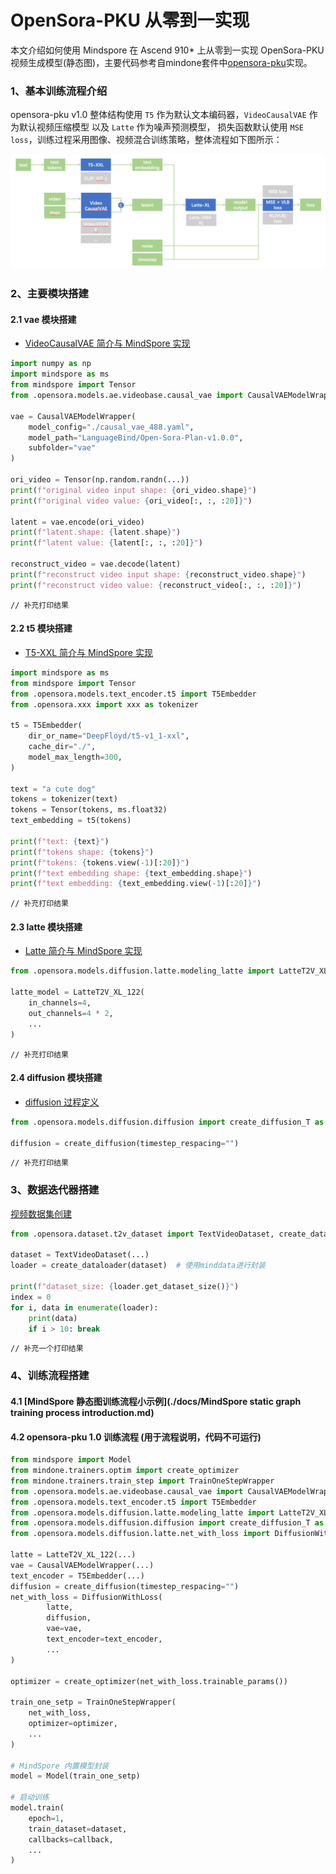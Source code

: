 # OpenSora-PKU 从零到一实现

本文介绍如何使用 Mindspore 在 Ascend 910* 上从零到一实现 OpenSora-PKU 视频生成模型(静态图)，主要代码参考自mindone套件中[opensora-pku](https://github.com/mindspore-lab/mindone/tree/master/examples/opensora_pku)实现。

### 1、基本训练流程介绍

opensora-pku v1.0 整体结构使用 `T5` 作为默认文本编码器，`VideoCausalVAE` 作为默认视频压缩模型 以及 `Latte` 作为噪声预测模型，
损失函数默认使用 `MSE loss`，训练过程采用图像、视频混合训练策略，整体流程如下图所示：

![整体流程图](./imgs/img1.png)

### 2、主要模块搭建

#### 2.1 vae 模块搭建

- [VideoCausalVAE 简介与 MindSpore 实现]()

```python
import numpy as np
import mindspore as ms
from mindspore import Tensor
from .opensora.models.ae.videobase.causal_vae import CausalVAEModelWrapper

vae = CausalVAEModelWrapper(
    model_config="./causal_vae_488.yaml",
    model_path="LanguageBind/Open-Sora-Plan-v1.0.0",
    subfolder="vae"
)

ori_video = Tensor(np.random.randn(...))
print(f"original video input shape: {ori_video.shape}")
print(f"original video value: {ori_video[:, :, :20]}")

latent = vae.encode(ori_video)
print(f"latent.shape: {latent.shape}")
print(f"latent value: {latent[:, :, :20]}")

reconstruct_video = vae.decode(latent)
print(f"reconstruct video input shape: {reconstruct_video.shape}")
print(f"reconstruct video value: {reconstruct_video[:, :, :20]}")
```

```shell
// 补充打印结果
```

#### 2.2 t5 模块搭建

- [T5-XXL 简介与 MindSpore 实现]()

```python
import mindspore as ms
from mindspore import Tensor
from .opensora.models.text_encoder.t5 import T5Embedder
from .opensora.xxx import xxx as tokenizer

t5 = T5Embedder(
    dir_or_name="DeepFloyd/t5-v1_1-xxl",
    cache_dir="./",
    model_max_length=300,
)

text = "a cute dog"
tokens = tokenizer(text)
tokens = Tensor(tokens, ms.float32)
text_embedding = t5(tokens)

print(f"text: {text}")
print(f"tokens shape: {tokens}")
print(f"tokens: {tokens.view(-1)[:20]}")
print(f"text embedding shape: {text_embedding.shape}")
print(f"text embedding: {text_embedding.view(-1)[:20]}")
```

```shell
// 补充打印结果
```

#### 2.3 latte 模块搭建

- [Latte 简介与 MindSpore 实现]()

```python
from .opensora.models.diffusion.latte.modeling_latte import LatteT2V_XL_122

latte_model = LatteT2V_XL_122(
    in_channels=4,
    out_channels=4 * 2,
    ...
)
```

```shell
// 补充打印结果
```

#### 2.4 diffusion 模块搭建

- [diffusion 过程定义]()

```python
from .opensora.models.diffusion.diffusion import create_diffusion_T as create_diffusion

diffusion = create_diffusion(timestep_respacing="")
```

```shell
// 补充打印结果
```

### 3、数据迭代器搭建

[视频数据集创建]()

```python
from .opensora.dataset.t2v_dataset import TextVideoDataset, create_dataloader

dataset = TextVideoDataset(...)
loader = create_dataloader(dataset)  # 使用minddata进行封装

print(f"dataset_size: {loader.get_dataset_size()}")
index = 0
for i, data in enumerate(loader):
    print(data)
    if i > 10: break
```

```shell
// 补充一个打印结果
```

### 4、训练流程搭建

#### 4.1 [MindSpore 静态图训练流程小示例](./docs/MindSpore static graph training process introduction.md)

#### 4.2 opensora-pku 1.0 训练流程 (用于流程说明，代码不可运行)

```python
from mindspore import Model
from mindone.trainers.optim import create_optimizer
from mindone.trainers.train_step import TrainOneStepWrapper
from .opensora.models.ae.videobase.causal_vae import CausalVAEModelWrapper
from .opensora.models.text_encoder.t5 import T5Embedder
from .opensora.models.diffusion.latte.modeling_latte import LatteT2V_XL_122
from .opensora.models.diffusion.diffusion import create_diffusion_T as create_diffusion
from .opensora.models.diffusion.latte.net_with_loss import DiffusionWithLoss

latte = LatteT2V_XL_122(...)
vae = CausalVAEModelWrapper(...)
text_encoder = T5Embedder(...)
diffusion = create_diffusion(timestep_respacing="")
net_with_loss = DiffusionWithLoss(
        latte,
        diffusion,
        vae=vae,
        text_encoder=text_encoder,
        ...
)

optimizer = create_optimizer(net_with_loss.trainable_params())

train_one_setp = TrainOneStepWrapper(
    net_with_loss,
    optimizer=optimizer,
    ...
)

# MindSpore 内置模型封装
model = Model(train_one_setp)

# 启动训练
model.train(
    epoch=1,
    train_dataset=dataset,
    callbacks=callback,
    ...
)
```







